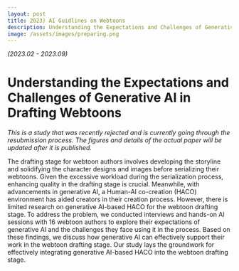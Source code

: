 ```yaml
---
layout: post
title: 2023) AI Guidlines on Webtoons
description: Understanding the Expectations and Challenges of Generative AI in Drafting Webtoons
image: /assets/images/preparing.png
---
```


*(2023.02 - 2023.09)*

Understanding the Expectations and Challenges of Generative AI in Drafting Webtoons
============

*This is a study that was recently rejected and is currently going through the resubmission process. The figures and details of the actual paper will be updated after it is published.*

The drafting stage for webtoon authors involves developing the storyline and solidifying the character designs and images before serializing their webtoons. Given the excessive workload during the serialization process, enhancing quality in the drafting stage is crucial. Meanwhile, with advancements in generative AI, a Human-AI co-creation (HACO) environment has aided creators in their creation process. However, there is limited research on generative AI-based HACO for the webtoon drafting stage. To address the problem, we conducted interviews and hands-on AI sessions with 16 webtoon authors to explore their expectations of generative AI and the challenges they face using it in the process. Based on these findings, we discuss how generative AI can effectively support their work in the webtoon drafting stage. Our study lays the groundwork for effectively integrating generative AI-based HACO into the webtoon drafting stage.

